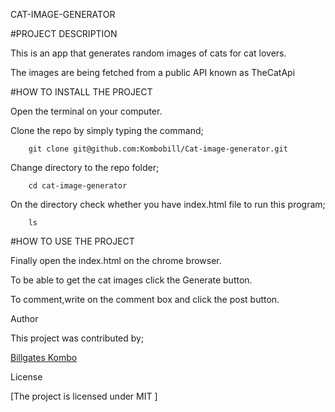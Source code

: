 CAT-IMAGE-GENERATOR


#PROJECT DESCRIPTION


This is an app that generates random images of cats for cat lovers.


The images are being fetched from a public API known as TheCatApi


#HOW TO INSTALL THE PROJECT


Open the terminal on your computer.


Clone the repo by simply typing the command;


        git clone git@github.com:Kombobill/Cat-image-generator.git


Change directory to the repo folder;


        cd cat-image-generator


On the directory check whether you have index.html file to run this program;


        ls


#HOW TO USE THE PROJECT


Finally open the index.html on the chrome browser.


To be able to get the cat images click the Generate button.


To comment,write on the comment box and click the post button.


Author


This project was contributed by;


[Billgates Kombo](https://github.com/Kombobill/Cat-image-generator)


License


[The project is licensed under MIT ]